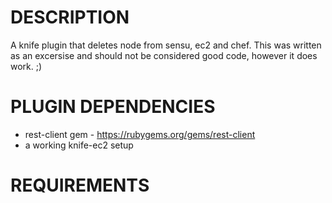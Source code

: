 DESCRIPTION
============
A knife plugin that deletes node from sensu, ec2 and chef.
This was written as an excersise and should not be considered good code, however it does work. ;)

PLUGIN DEPENDENCIES
============
* rest-client gem - https://rubygems.org/gems/rest-client
* a working knife-ec2 setup


REQUIREMENTS
============
